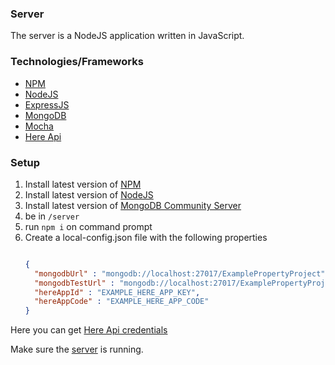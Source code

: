 ### Server
The server is a NodeJS application written in JavaScript.

### Technologies/Frameworks
* [NPM](https://www.npmjs.com/)
* [NodeJS](https://nodejs.org/en/)
* [ExpressJS](https://expressjs.com/)
* [MongoDB](https://www.mongodb.com/)
* [Mocha](https://mochajs.org/)
* [Here Api](https://developer.here.com/)

### Setup
1. Install latest version of [NPM](https://www.npmjs.com/)
2. Install latest version of [NodeJS](https://nodejs.org/en/)
2. Install latest version of [MongoDB Community Server](https://www.mongodb.com/download-center/community)
3. be in `/server`
4. run `npm i` on command prompt
5. Create a local-config.json file with the following properties
    ```json

    {
      "mongodbUrl" : "mongodb://localhost:27017/ExamplePropertyProject",
      "mongodbTestUrl" : "mongodb://localhost:27017/ExamplePropertyProjectTest",
      "hereAppId" : "EXAMPLE_HERE_APP_KEY",
      "hereAppCode" : "EXAMPLE_HERE_APP_CODE"
    }

   ````
  Here you can get [Here Api credentials](https://developer.here.com/)

Make sure the [server](https://github.com/Teppichseite/PropertyFinder/blob/master/server) is running.
